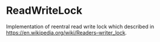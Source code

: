 # ReadWriteLock
Implementation of reentral read write lock which described in https://en.wikipedia.org/wiki/Readers–writer_lock.
